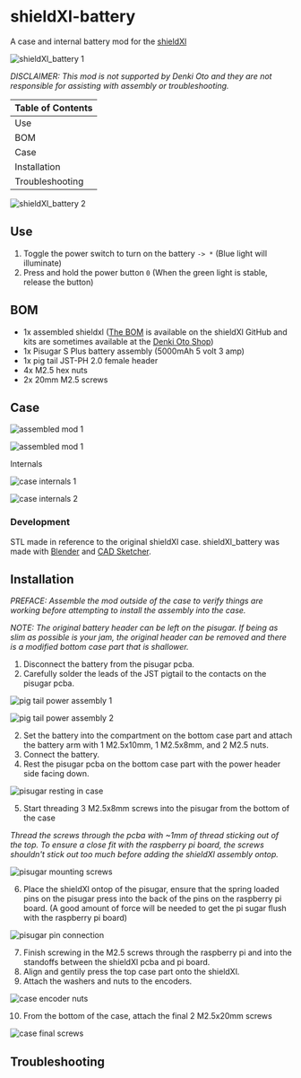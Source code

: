 # shieldXl-battery

A case and internal battery mod for the [shieldXl](https://github.com/okyeron/shieldXL/blob/main/LICENSE.txt)

![shieldXl_battery 1](images/.jpg)

*DISCLAIMER: This mod is not supported by Denki Oto and they are not responsible for assisting with assembly or troubleshooting.*

| Table of Contents |
| - |
| Use |
| BOM |
| Case |
| Installation |
| Troubleshooting |

![shieldXl_battery 2](images/.jpg)

## Use

1. Toggle the power switch to turn on the battery `-> *` (Blue light will illuminate)
2. Press and hold the power button `0` (When the green light is stable, release the button)

## BOM

* 1x assembled shieldxl ([The BOM](https://github.com/okyeron/shieldXL/tree/main/bom) is available on the shieldXl GitHub and kits are sometimes available at the [Denki Oto Shop](https://denki-oto.weebly.com/))
* 1x Pisugar S Plus battery assembly (5000mAh 5 volt 3 amp)
* 1x pig tail JST-PH 2.0 female header
* 4x M2.5 hex nuts
* 2x 20mm M2.5 screws

## Case

![assembled mod 1](images/.jpg)

![assembled mod 1](images/.jpg)

Internals

![case internals 1](images/.jpg)

![case internals 2](images/.jpg)

### Development

STL made in reference to the original shieldXl case. shieldXl_battery was made with [Blender](https://www.blender.org/) and [CAD Sketcher](https://www.cadsketcher.com/).

## Installation

*PREFACE: Assemble the mod outside of the case to verify things are working before attempting to install the assembly into the case.*

*NOTE: The original battery header can be left on the pisugar. If being as slim as possible is your jam, the original header can be removed and there is a modified bottom case part that is shallower.*

1. Disconnect the battery from the pisugar pcba.
2. Carefully solder the leads of the JST pigtail to the contacts on the pisugar pcba.

![pig tail power assembly 1](images/.jpg)

![pig tail power assembly 2](images/.jpg)

2. Set the battery into the compartment on the bottom case part and attach the battery arm with 1 M2.5x10mm, 1 M2.5x8mm, and 2 M2.5 nuts.
3. Connect the battery.
4. Rest the pisugar pcba on the bottom case part with the power header side facing down.

![pisugar resting in case](images/.jpg)

5. Start threading 3 M2.5x8mm screws into the pisugar from the bottom of the case

*Thread the screws through the pcba with ~1mm of thread sticking out of the top. To ensure a close fit with the raspberry pi board, the screws shouldn't stick out too much before adding the shieldXl assembly ontop.*

![pisugar mounting screws](images/.jpg)

6. Place the shieldXl ontop of the pisugar, ensure that the spring loaded pins on the pisugar press into the back of the pins on the raspberry pi board. (A good amount of force will be needed to get the pi sugar flush with the raspberry pi board)

![pisugar pin connection](images/.jpg)

7. Finish screwing in the M2.5 screws through the raspberry pi and into the standoffs between the shieldXl pcba and pi board.
8. Align and gentily press the top case part onto the shieldXl.
9. Attach the washers and nuts to the encoders.

![case encoder nuts](images/.jpg)

10. From the bottom of the case, attach the final 2 M2.5x20mm screws

![case final screws](images/.jpg)

## Troubleshooting
